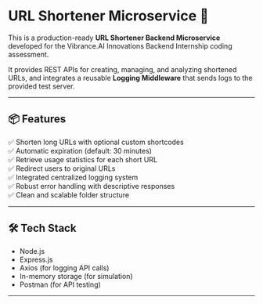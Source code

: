 # URL Shortener Microservice 🚀

This is a production-ready **URL Shortener Backend Microservice** developed for the Vibrance.AI Innovations Backend Internship coding assessment.

It provides REST APIs for creating, managing, and analyzing shortened URLs, and integrates a reusable **Logging Middleware** that sends logs to the provided test server.

---

## 📦 Features

✅ Shorten long URLs with optional custom shortcodes  
✅ Automatic expiration (default: 30 minutes)  
✅ Retrieve usage statistics for each short URL  
✅ Redirect users to original URLs  
✅ Integrated centralized logging system  
✅ Robust error handling with descriptive responses  
✅ Clean and scalable folder structure  

---

## 🛠️ Tech Stack

- Node.js
- Express.js
- Axios (for logging API calls)
- In-memory storage (for simulation)
- Postman (for API testing)

---



